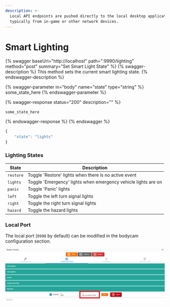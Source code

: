 ```yaml
---
description: >-
  Local API endpoints are pushed directly to the local desktop application,
  typically from in-game or other network devices.
---
```


# Smart Lighting

{% swagger baseUrl="http://localhost" path=":9990/lighting" method="post" summary="Set Smart Light State" %}
{% swagger-description %}
This method sets the current smart lighting state.
{% endswagger-description %}

{% swagger-parameter in="body" name="state" type="string" %}
some_state_here
{% endswagger-parameter %}

{% swagger-response status="200" description="" %}
```
some_state_here
```
{% endswagger-response %}
{% endswagger %}

```javascript
{
    "state": "lights"
}
```

### Lighting States

| State     | Description                                                    |
| --------- | -------------------------------------------------------------- |
| `restore` | Toggle 'Restore' lights when there is no active event          |
| `lights`  | Toggle 'Emergency' lights when emergency vehicle lights are on |
| `panic`   | Toggle 'Panic' lights                                          |
| `left`    | Toggle the left turn signal lights                             |
| `right`   | Toggle the right turn signal lights                            |
| `hazard`  | Toggle the hazard lights                                       |

### Local Port

The local port (`9990` by default) can be modified in the bodycam configuration section.

![Sonoran CAD - Bodycam Port](<../../../../.gitbook/assets/image (273).png>)
